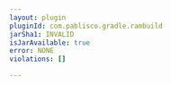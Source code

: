 ```yaml
---
layout: plugin
pluginId: com.pablisco.gradle.rambuild
jarSha1: INVALID
isJarAvailable: true
error: NONE
violations: []

---
```

